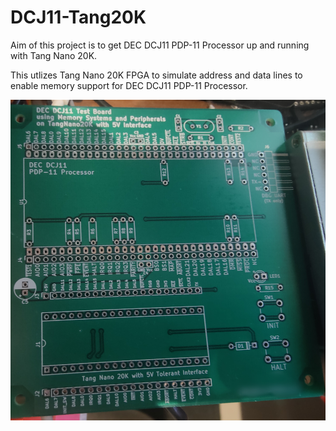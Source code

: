# DCJ11-Tang20K

Aim of this project is to get DEC DCJ11 PDP-11 Processor up and running with Tang Nano 20K. 

This utlizes Tang Nano 20K FPGA to simulate address and data lines to enable memory support for DEC DCJ11 PDP-11 Processor.

![Looks Good so far!](pcb/pcb_unsoldered.jpg)